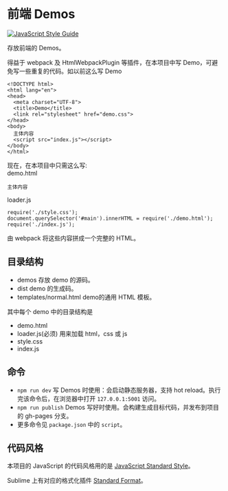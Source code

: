 # 前端 Demos
[![JavaScript Style Guide](https://cdn.rawgit.com/feross/standard/master/badge.svg)](https://github.com/feross/standard)

存放前端的 Demos。

得益于 webpack 及 HtmlWebpackPlugin 等插件，在本项目中写 Demo，可避免写一些重复的代码。如以前这么写 Demo
```
<!DOCTYPE html>
<html lang="en">
<head>
  <meta charset="UTF-8">
  <title>Demo</title>
  <link rel="stylesheet" href="demo.css">
</head>
<body>
  主体内容
  <script src="index.js"></script>
</body>
</html>
```

现在，在本项目中只需这么写:  
demo.html
```
主体内容
```

loader.js
```
require('./style.css');
document.querySelector('#main').innerHTML = require('./demo.html');
require('./index.js');
```

由 webpack 将这些内容拼成一个完整的 HTML。


## 目录结构
* demos 存放 demo 的源码。
* dist demo 的生成码。
* templates/normal.html demo的通用 HTML 模板。

其中每个 demo 中的目录结构是
* demo.html
* loader.js(必须) 用来加载 html，css 或 js
* style.css
* index.js

## 命令
* `npm run dev` 写 Demos 时使用：会启动静态服务器，支持 hot reload。执行完该命令后，在浏览器中打开 `127.0.0.1:5001` 访问。
* `npm run publish` Demos 写好时使用。会构建生成目标代码，并发布到项目的 gh-pages 分支。
* 更多命令见 `package.json` 中的 `script`。

## 代码风格
本项目的 JavaScript 的代码风格用的是 [JavaScript Standard Style](http://standardjs.com/index.html)。

Sublime 上有对应的格式化插件 [Standard Format](https://packagecontrol.io/packages/StandardFormat)。